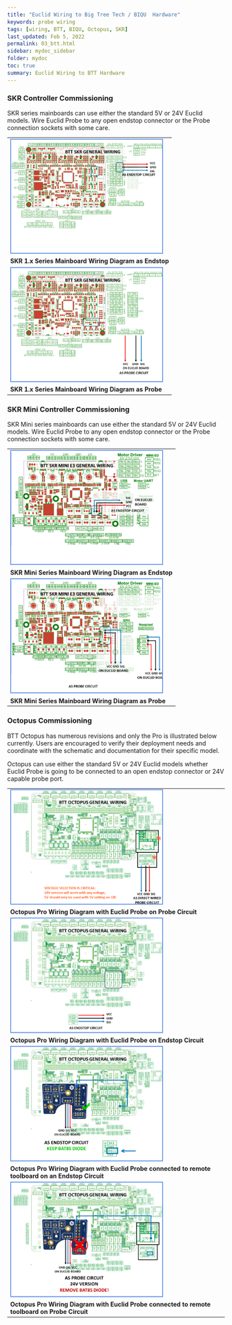 ```yaml
---
title: "Euclid Wiring to Big Tree Tech / BIQU  Hardware"
keywords: probe wiring
tags: [wiring, BTT, BIQU, Octopus, SKR]
last_updated: Feb 5, 2022
permalink: 03_btt.html
sidebar: mydoc_sidebar
folder: mydoc
toc: true
summary: Euclid Wiring to BTT Hardware
---
```

### SKR Controller Commissioning
SKR series mainboards can use either the standard 5V or 24V Euclid models. Wire Euclid Probe to any open endstop connector or the Probe connection sockets with some care.    

<table>
<tr>
   <td> <a href="images\04-wiring\boards_BTT\Slide5.PNG" data-lity>
        <img src="images\04-wiring\boards_BTT\Slide5.PNG" style="width:350px; border:2px solid CornflowerBlue"></a>
   </td>
</tr>
<tr>
   <td><b>SKR 1.x Series Mainboard Wiring Diagram as Endstop</b></td>
</tr>
<tr>
   <td> <a href="images\04-wiring\boards_BTT\Slide6.PNG" data-lity>
        <img src="images\04-wiring\boards_BTT\Slide6.PNG" style="width:350px; border:2px solid CornflowerBlue"></a>
   </td>
</tr>
<tr>
   <td><b>SKR 1.x Series Mainboard Wiring Diagram as Probe</b></td>
</tr>
</table>

### SKR Mini Controller Commissioning
SKR Mini series mainboards can use either the standard 5V or 24V Euclid models. Wire Euclid Probe to any open endstop connector or the Probe connection sockets with some care.    
<table>
<tr>
   <td> <a href="images\04-wiring\boards_BTT\Slide7.PNG" data-lity>
        <img src="images\04-wiring\boards_BTT\Slide7.PNG" style="width:350px; border:2px solid CornflowerBlue"></a>
   </td>
</tr>
<tr>
   <td><b>SKR Mini Series Mainboard Wiring Diagram as Endstop</b></td>
</tr>
<tr>
   <td> <a href="images\04-wiring\boards_BTT\Slide8.PNG" data-lity>
        <img src="images\04-wiring\boards_BTT\Slide8.PNG" style="width:350px; border:2px solid CornflowerBlue"></a>
   </td>
</tr>
<tr>
   <td><b>SKR Mini Series Mainboard Wiring Diagram as Probe</b></td>
</tr>
</table>

### Octopus Commissioning
BTT Octopus has numerous revisions and only the Pro is illustrated below currently. Users are encouraged to verify their deployment needs and coordinate with the schematic and documentation for their specific model. 

Octopus can use either the standard 5V or 24V Euclid models whether Euclid Probe is going to be connected to an open endstop connector or 24V capable probe port. 
<table>
<tr>
   <td> <a href="images\04-wiring\boards_BTT\Slide1.PNG" data-lity>
        <img src="images\04-wiring\boards_BTT\Slide1.PNG" style="width:350px; border:2px solid CornflowerBlue"></a>
   </td>
</tr>
<tr>
   <td><b>Octopus Pro Wiring Diagram with Euclid Probe on Probe Circuit</b></td>
</tr>
<tr>
   <td> <a href="images\04-wiring\boards_BTT\Slide2.PNG" data-lity>
        <img src="images\04-wiring\boards_BTT\Slide2.PNG" style="width:350px; border:2px solid CornflowerBlue"></a>
   </td>
</tr>
<tr>
   <td><b>Octopus Pro Wiring Diagram with Euclid Probe on Endstop Circuit</b></td>
</tr>
<tr>
   <td> <a href="images\04-wiring\boards_BTT\Slide3.PNG" data-lity>
        <img src="images\04-wiring\boards_BTT\Slide3.PNG" style="width:350px; border:2px solid CornflowerBlue"></a>
   </td>
</tr>
<tr>
   <td><b>Octopus Pro Wiring Diagram with Euclid Probe connected to remote toolboard on an Endstop Circuit</b></td>
</tr>
<tr>
   <td> <a href="images\04-wiring\boards_BTT\Slide4.PNG" data-lity>
        <img src="images\04-wiring\boards_BTT\Slide4.PNG" style="width:350px; border:2px solid CornflowerBlue"></a>
   </td>
</tr>
<tr>
   <td><b>Octopus Pro Wiring Diagram with Euclid Probe connected to remote toolboard on Probe Circuit</b></td>
</tr>
</table>

